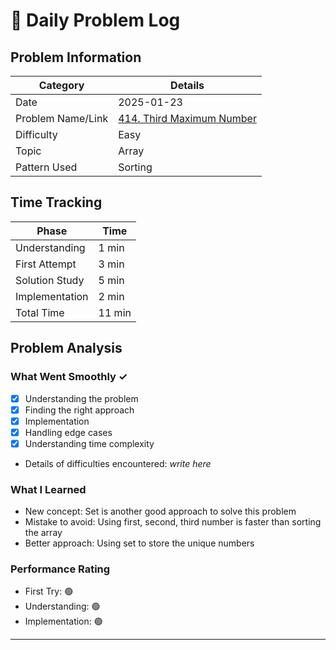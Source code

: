 # 📝 Daily Problem Log

## Problem Information
| Category          | Details                                                                                      |
|-------------------|----------------------------------------------------------------------------------------------|
| Date              | 2025-01-23                                                                                   |
| Problem Name/Link | [414. Third Maximum Number](https://leetcode.com/problems/third-maximum-number/description/) |
| Difficulty        | Easy                                                                                         |
| Topic             | Array                                                                                        |
| Pattern Used      | Sorting                                                                                      |

## Time Tracking
| Phase          | Time   |
|----------------|--------|
| Understanding  | 1 min  |
| First Attempt  | 3 min  |
| Solution Study | 5 min  |
| Implementation | 2 min  |
| Total Time     | 11 min |

## Problem Analysis
### What Went Smoothly ✓
- [x] Understanding the problem
- [x] Finding the right approach
- [x] Implementation
- [x] Handling edge cases
- [x] Understanding time complexity
- Details of difficulties encountered: _write here_

### What I Learned
- New concept: Set is another good approach to solve this problem
- Mistake to avoid: Using first, second, third number is faster than sorting the array
- Better approach: Using set to store the unique numbers

### Performance Rating
- First Try: 🟢
- Understanding: 🟢
- Implementation: 🟢

---